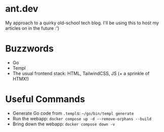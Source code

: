 # ant.dev

My approach to a quirky old-school tech blog. I'll be using this to host my articles on in the future :')

# Buzzwords

* Go
* Templ
* The usual frontend stack: HTML, TailwindCSS, JS (+ a sprinkle of HTMX!)

# Useful Commands

- Generate Go code from `.templ`s: `~/go/bin/templ generate`
- Run the webapp: `docker compose up -d --remove-orphans --build`
- Bring down the webapp: `docker compose down -v`